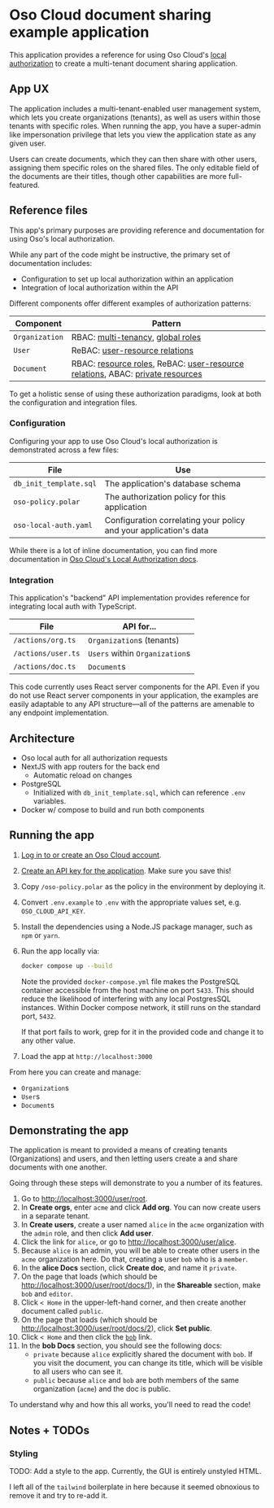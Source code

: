 # Oso Cloud document sharing example application

This application provides a reference for using Oso Cloud's [local
authorization](https://www.osohq.com/docs/reference/authorization-data/local-authorization)
to create a multi-tenant document sharing application.

## App UX

The application includes a multi-tenant-enabled user management system, which
lets you create organizations (tenants), as well as users within those tenants
with specific roles. When running the app, you have a super-admin like
impersonation privilege that lets you view the application state as any given
user.

Users can create documents, which they can then share with other users,
assigning them specific roles on the shared files. The only editable field of
the documents are their titles, though other capabilities are more
full-featured.

## Reference files

This app's primary purposes are providing reference and documentation for using
Oso's local authorization.

While any part of the code might be instructive, the primary set of
documentation includes:

- Configuration to set up local authorization within an application
- Integration of local authorization within the API

Different components offer different examples of authorization patterns:

| Component      | Pattern                                                                             |
| -------------- | ----------------------------------------------------------------------------------- |
| `Organization` | RBAC: [multi-tenancy], [global roles]                                               |
| `User`         | ReBAC: [user-resource relations]                                                    |
| `Document`     | RBAC: [resource roles], ReBAC: [user-resource relations], ABAC: [private resources] |

[global roles]: https://www.osohq.com/docs/guides/role-based-access-control-rbac/globalroles
[multi-tenancy]: https://www.osohq.com/docs/guides/role-based-access-control-rbac/roles
[private resources]: https://www.osohq.com/docs/guides/attribute-based-access-control-abac/public
[resource roles]: https://www.osohq.com/docs/guides/role-based-access-control-rbac/resourcespecific
[user-resource relations]: https://www.osohq.com/docs/guides/relationship-based-access-control-rebac/ownership

To get a holistic sense of using these authorization paradigms, look at both the
configuration and integration files.

### Configuration

Configuring your app to use Oso Cloud's local authorization is demonstrated
across a few files:

| File                   | Use                                                               |
| ---------------------- | ----------------------------------------------------------------- |
| `db_init_template.sql` | The application's database schema                                 |
| `oso-policy.polar`     | The authorization policy for this application                     |
| `oso-local-auth.yaml`  | Configuration correlating your policy and your application's data |

While there is a lot of inline documentation, you can find more documentation in
[Oso Cloud's Local Authorization
docs](https://www.osohq.com/docs/reference/authorization-data/local-authorization).

### Integration

This application's "backend" API implementation provides reference for
integrating local auth with TypeScript.

| File               | API for...                     |
| ------------------ | ------------------------------ |
| `/actions/org.ts`  | `Organization`s (tenants)      |
| `/actions/user.ts` | `Users` within `Organization`s |
| `/actions/doc.ts`  | `Document`s                    |

This code currently uses React server components for the API. Even if you do not
use React server components in your application, the examples are easily
adaptable to any API structure––all of the patterns are amenable to any endpoint
implementation.

## Architecture

- Oso local auth for all authorization requests
- NextJS with app routers for the back end
  - Automatic reload on changes
- PostgreSQL
  - Initialized with `db_init_template.sql`, which can reference `.env`
    variables.
- Docker w/ compose to build and run both components

## Running the app

1. [Log in to or create an Oso Cloud account](https://ui.osohq.com/).
1. [Create an API key for the
   application](https://www.osohq.com/docs/guides/production/manage-organization-settings#create-new-api-keys).
   Make sure you save this!
1. Copy `/oso-policy.polar` as the policy in the environment by deploying it.
1. Convert `.env.example` to `.env` with the appropriate values set, e.g.
   `OSO_CLOUD_API_KEY`.
1. Install the dependencies using a Node.JS package manager, such as `npm` or
   `yarn`.
1. Run the app locally via:

   ```sh
   docker compose up --build
   ```

   Note the provided `docker-compose.yml` file makes the PostgreSQL container
   accessible from the host machine on port `5433`. This should reduce the
   likelihood of interfering with any local PostgresSQL instances. Within Docker
   compose network, it still runs on the standard port, `5432`.

   If that port fails to work, grep for it in the provided code and change it to
   any other value.

1. Load the app at `http://localhost:3000`

From here you can create and manage:

- `Organization`s
- `User`s
- `Document`s

## Demonstrating the app

The application is meant to provided a means of creating tenants (Organizations)
and users, and then letting users create a and share documents with one another.

Going through these steps will demonstrate to you a number of its features.

1. Go to <http://localhost:3000/user/root>.
1. In **Create orgs**, enter `acme` and click **Add org**. You can now create
   users in a separate tenant.
1. In **Create users**, create a user named `alice` in the `acme` organization with the `admin` role, and then click **Add user**.
1. Click the link for `alice`, or go to
   <http://localhost:3000/user/alice>.
1. Because `alice` is an admin, you will be able to create other users in the
   `acme` organization here. Do that, creating a user `bob` who is a `member`.
1. In the **alice Docs** section, click **Create doc**, and name it `private`.
1. On the page that loads (which should be <http://localhost:3000/user/root/docs/1>), in the **Shareable** section, make `bob` and `editor`.
1. Click `< Home` in the upper-left-hand corner, and then create another document called `public`.
1. On the page that loads (which should be <http://localhost:3000/user/root/docs/2>), click **Set public**.
1. Click `< Home` and then click the [`bob`](http://localhost:3000/user/bob) link.
1. In the **bob Docs** section, you should see the following docs:
   - `private` because `alice` explicitly shared the document with `bob`. If you visit the document, you can change its title, which will be visible to all users who can see it.
   - `public` because `alice` and `bob` are both members of the same organization (`acme`) and the doc is public.

To understand why and how this all works, you'll need to read the code!

## Notes + TODOs

### Styling

TODO: Add a style to the app. Currently, the GUI is entirely unstyled HTML.

I left all of the `tailwind` boilerplate in here because it seemed obnoxious to
remove it and try to re-add it.

